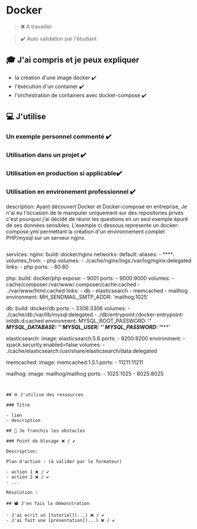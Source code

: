 # Docker

> ❌ A travailler

> ✔️ Auto validation par l'étudiant

## 🎓 J'ai compris et je peux expliquer

- la création d'une image docker  ✔️
- l'éxécution d'un container  ✔️
- l'orchestration de containers avec docker-compose  ✔️


## 💻 J'utilise

### Un exemple personnel commenté ✔️
### Utilisation dans un projet ✔️
### Utilisation en production si applicable✔️
### Utilisation en environement professionnel ✔️

description: Ayant découvert Docker et Docker-compose en entreprise, Je n'ai eu l'occasion de le manipuler uniquement sur des repositories privés c'est pourquoi j'ai décidé de réunir
les questions en un seul exemple épuré de ses données sensibles. L'exemple ci dessous represente un docker-compose.yml permettant la création d'un environnement complet PHP/mysql sur un serveur nginx.
> ```version: "2"

services:
  nginx:
    build: docker/nginx
    networks:
      default:
        aliases:
          - ********.****
    volumes_from:
      - php
    volumes:
      - ./cache/nginx/logs:/var/log/nginx:delegated
    links:
      - php
    ports:
      - 80:80


  php:
    build: docker/php
    expose:
      - 9001
    ports:
      - 9000:9000
    volumes:
      - cache/composer:/var/www/.composer/cache:cached
      - .:/var/www/html:cached
    links:
      - db
      - elasticsearch
      - memcached
      - mailhog
    environment:
       MH_SENDMAIL_SMTP_ADDR: 'mailhog:1025'


  db:
    build: docker/db
    ports:
      - 3306:3306
    volumes:
      - ./cache/db:/var/lib/mysql:delegated
      - ./db/entrypoint:/docker-entrypoint-initdb.d:cached
    environment:
      MYSQL_ROOT_PASSWORD: '****'
      MYSQL_DATABASE: '*****'
      MYSQL_USER: '******'
      MYSQL_PASSWORD: '******'


  elasticsearch:
    image: elasticsearch:5.6
    ports:
      - 9200:9200
    environment:
      - xpack.security.enabled=false
    volumes:
      - ./cache/elasticsearch:/usr/share/elasticsearch/data:delegated


  memcached:
    image: memcached:1.5.1
    ports:
      - 11211:11211


  mailhog:
    image: mailhog/mailhog
    ports:
      - 1025:1025
      - 8025:8025
```


## 🌐 J'utilise des ressources

### Titre

- lien
- description

## 🚧 Je franchis les obstacles

### Point de blocage ❌ / ✔️

Description:

Plan d'action : (à valider par le formateur)

- action 1 ❌ / ✔️
- action 2 ❌ / ✔️
- ...

Résolution :

## 📽️ J'en fais la démonstration

- J'ai ecrit un [tutoriel](...) ❌ / ✔️
- J'ai fait une [présentation](...) ❌ / ✔️
